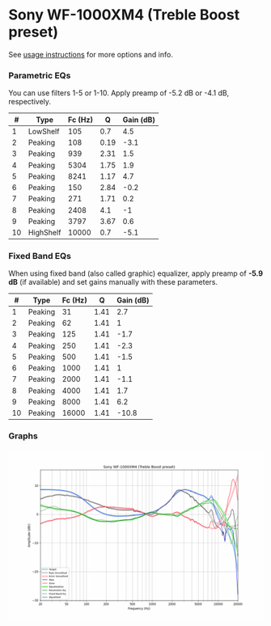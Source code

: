# Sony WF-1000XM4 (Treble Boost preset)
See [usage instructions](https://github.com/jaakkopasanen/AutoEq#usage) for more options and info.

### Parametric EQs
You can use filters 1-5 or 1-10. Apply preamp of -5.2 dB or -4.1 dB, respectively.

|   # | Type      |   Fc (Hz) |    Q |   Gain (dB) |
|-----|-----------|-----------|------|-------------|
|   1 | LowShelf  |       105 | 0.7  |         4.5 |
|   2 | Peaking   |       108 | 0.19 |        -3.1 |
|   3 | Peaking   |       939 | 2.31 |         1.5 |
|   4 | Peaking   |      5304 | 1.75 |         1.9 |
|   5 | Peaking   |      8241 | 1.17 |         4.7 |
|   6 | Peaking   |       150 | 2.84 |        -0.2 |
|   7 | Peaking   |       271 | 1.71 |         0.2 |
|   8 | Peaking   |      2408 | 4.1  |        -1   |
|   9 | Peaking   |      3797 | 3.67 |         0.6 |
|  10 | HighShelf |     10000 | 0.7  |        -5.1 |

### Fixed Band EQs
When using fixed band (also called graphic) equalizer, apply preamp of **-5.9 dB** (if available) and set gains manually with these parameters.

|   # | Type    |   Fc (Hz) |    Q |   Gain (dB) |
|-----|---------|-----------|------|-------------|
|   1 | Peaking |        31 | 1.41 |         2.7 |
|   2 | Peaking |        62 | 1.41 |         1   |
|   3 | Peaking |       125 | 1.41 |        -1.7 |
|   4 | Peaking |       250 | 1.41 |        -2.3 |
|   5 | Peaking |       500 | 1.41 |        -1.5 |
|   6 | Peaking |      1000 | 1.41 |         1   |
|   7 | Peaking |      2000 | 1.41 |        -1.1 |
|   8 | Peaking |      4000 | 1.41 |         1.7 |
|   9 | Peaking |      8000 | 1.41 |         6.2 |
|  10 | Peaking |     16000 | 1.41 |       -10.8 |

### Graphs
![](./Sony%20WF-1000XM4%20(Treble%20Boost%20preset).png)
